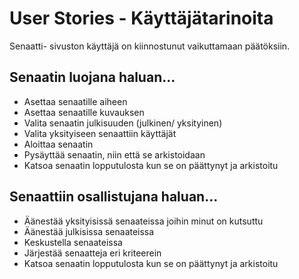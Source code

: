 # User Stories - Käyttäjätarinoita

Senaatti- sivuston käyttäjä on kiinnostunut vaikuttamaan päätöksiin.

## Senaatin luojana haluan...

- Asettaa senaatille aiheen
- Asettaa senaatille kuvauksen
- Valita senaatin julkisuuden (julkinen/ yksityinen)
- Valita yksityiseen senaattiin käyttäjät
- Aloittaa senaatin
- Pysäyttää senaatin, niin että se arkistoidaan
- Katsoa senaatin lopputulosta kun se on päättynyt ja arkistoitu

## Senaattiin osallistujana haluan...

- Äänestää yksityisissä senaateissa joihin minut on kutsuttu
- Äänestää julkisissa senaateissa
- Keskustella senaateissa
- Järjestää senaatteja eri kriteerein
- Katsoa senaatin lopputulosta kun se on päättynyt ja arkistoitu
